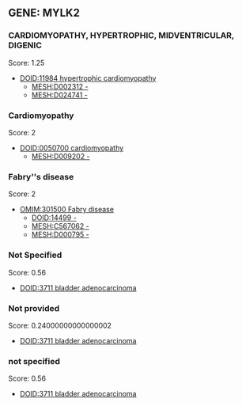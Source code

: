 
## GENE: MYLK2

### CARDIOMYOPATHY, HYPERTROPHIC, MIDVENTRICULAR, DIGENIC

Score: 1.25

 * [DOID:11984 hypertrophic cardiomyopathy](http://beta.monarchinitiative.org/disease/DOID:11984)
    * [MESH:D002312 -](http://beta.monarchinitiative.org/disease/MESH:D002312)
    * [MESH:D024741 -](http://beta.monarchinitiative.org/disease/MESH:D024741)

### Cardiomyopathy

Score: 2

 * [DOID:0050700 cardiomyopathy](http://beta.monarchinitiative.org/disease/DOID:0050700)
    * [MESH:D009202 -](http://beta.monarchinitiative.org/disease/MESH:D009202)

### Fabry''s disease

Score: 2

 * [OMIM:301500 Fabry disease](http://beta.monarchinitiative.org/disease/OMIM:301500)
    * [DOID:14499 -](http://beta.monarchinitiative.org/disease/DOID:14499)
    * [MESH:C567062 -](http://beta.monarchinitiative.org/disease/MESH:C567062)
    * [MESH:D000795 -](http://beta.monarchinitiative.org/disease/MESH:D000795)

### Not Specified

Score: 0.56

 * [DOID:3711 bladder adenocarcinoma](http://beta.monarchinitiative.org/disease/DOID:3711)

### Not provided

Score: 0.24000000000000002

 * [DOID:3711 bladder adenocarcinoma](http://beta.monarchinitiative.org/disease/DOID:3711)

### not specified

Score: 0.56

 * [DOID:3711 bladder adenocarcinoma](http://beta.monarchinitiative.org/disease/DOID:3711)
